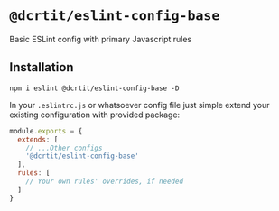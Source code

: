 # `@dcrtit/eslint-config-base`

Basic ESLint config with primary Javascript rules

## Installation

```
npm i eslint @dcrtit/eslint-config-base -D
```

In your `.eslintrc.js` or whatsoever config file just simple extend your existing configuration with provided package:

```js
module.exports = {
  extends: [
    // ...Other configs
    '@dcrtit/eslint-config-base'
  ],
  rules: [
    // Your own rules' overrides, if needed
  ]
}
```